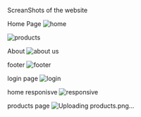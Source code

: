 ScreanShots of the website

Home Page
![home](https://github.com/user-attachments/assets/070b40df-998e-4466-b6ce-b1531f756bb9)

![products](https://github.com/user-attachments/assets/cd50e7b5-d150-4ba6-90e1-8700756e06f6)

About
![about us](https://github.com/user-attachments/assets/c7498e92-38a5-447c-bc64-ebd7f618e32c)

footer
![footer](https://github.com/user-attachments/assets/a166a28a-761b-45f0-89d8-32a8827afd9e)

login page
![login](https://github.com/user-attachments/assets/492bf8ec-3c7c-489e-9b0b-5cc1d17b13e2)

home responisve 
![responsive](https://github.com/user-attachments/assets/744350f9-10f7-4e36-b3d7-ccc8b7f2b35d)

products page
![Uploading products.png…]()
